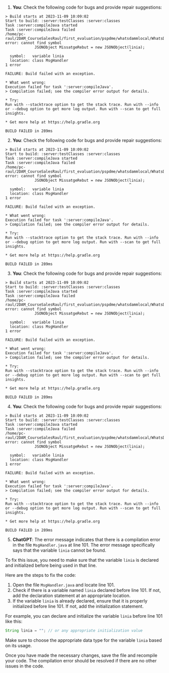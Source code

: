 1. **You**: Check the following code for bugs and provide repair suggestions: 
```gradle-build
> Build starts at 2023-11-09 10:09:02
Start to build: :server:testClasses :server:classes
Task :server:compileJava started
Task :server:compileJava failed
/home/pc-raul/2DAM_CourseSalesRaul/first_evaluation/pspdme/whatsdammlocal/WhatsDAM_Java/server/src/main/java/com/ieseljust/psp/server/MsgHandler.java:101: error: cannot find symbol
             JSONObject MissatgeRebut = new JSONObject(linia);
                                                       ^
  symbol:   variable linia
  location: class MsgHandler
1 error

FAILURE: Build failed with an exception.

* What went wrong:
Execution failed for task ':server:compileJava'.
> Compilation failed; see the compiler error output for details.

* Try:
Run with --stacktrace option to get the stack trace. Run with --info or --debug option to get more log output. Run with --scan to get full insights.

* Get more help at https://help.gradle.org

BUILD FAILED in 289ms

```
2. **You**: Check the following code for bugs and provide repair suggestions: 
```gradle-build
> Build starts at 2023-11-09 10:09:02
Start to build: :server:testClasses :server:classes
Task :server:compileJava started
Task :server:compileJava failed
/home/pc-raul/2DAM_CourseSalesRaul/first_evaluation/pspdme/whatsdammlocal/WhatsDAM_Java/server/src/main/java/com/ieseljust/psp/server/MsgHandler.java:101: error: cannot find symbol
             JSONObject MissatgeRebut = new JSONObject(linia);
                                                       ^
  symbol:   variable linia
  location: class MsgHandler
1 error

FAILURE: Build failed with an exception.

* What went wrong:
Execution failed for task ':server:compileJava'.
> Compilation failed; see the compiler error output for details.

* Try:
Run with --stacktrace option to get the stack trace. Run with --info or --debug option to get more log output. Run with --scan to get full insights.

* Get more help at https://help.gradle.org

BUILD FAILED in 289ms

```
3. **You**: Check the following code for bugs and provide repair suggestions: 
```gradle-build
> Build starts at 2023-11-09 10:09:02
Start to build: :server:testClasses :server:classes
Task :server:compileJava started
Task :server:compileJava failed
/home/pc-raul/2DAM_CourseSalesRaul/first_evaluation/pspdme/whatsdammlocal/WhatsDAM_Java/server/src/main/java/com/ieseljust/psp/server/MsgHandler.java:101: error: cannot find symbol
             JSONObject MissatgeRebut = new JSONObject(linia);
                                                       ^
  symbol:   variable linia
  location: class MsgHandler
1 error

FAILURE: Build failed with an exception.

* What went wrong:
Execution failed for task ':server:compileJava'.
> Compilation failed; see the compiler error output for details.

* Try:
Run with --stacktrace option to get the stack trace. Run with --info or --debug option to get more log output. Run with --scan to get full insights.

* Get more help at https://help.gradle.org

BUILD FAILED in 289ms

```
4. **You**: Check the following code for bugs and provide repair suggestions: 
```gradle-build
> Build starts at 2023-11-09 10:09:02
Start to build: :server:testClasses :server:classes
Task :server:compileJava started
Task :server:compileJava failed
/home/pc-raul/2DAM_CourseSalesRaul/first_evaluation/pspdme/whatsdammlocal/WhatsDAM_Java/server/src/main/java/com/ieseljust/psp/server/MsgHandler.java:101: error: cannot find symbol
             JSONObject MissatgeRebut = new JSONObject(linia);
                                                       ^
  symbol:   variable linia
  location: class MsgHandler
1 error

FAILURE: Build failed with an exception.

* What went wrong:
Execution failed for task ':server:compileJava'.
> Compilation failed; see the compiler error output for details.

* Try:
Run with --stacktrace option to get the stack trace. Run with --info or --debug option to get more log output. Run with --scan to get full insights.

* Get more help at https://help.gradle.org

BUILD FAILED in 289ms

```
5. **ChatGPT**: The error message indicates that there is a compilation error in the file `MsgHandler.java` at line 101. The error message specifically says that the variable `linia` cannot be found.

To fix this issue, you need to make sure that the variable `linia` is declared and initialized before being used in that line.

Here are the steps to fix the code:

1. Open the file `MsgHandler.java` and locate line 101.
2. Check if there is a variable named `linia` declared before line 101. If not, add the declaration statement at an appropriate location.
3. If the variable `linia` is already declared, ensure that it is properly initialized before line 101. If not, add the initialization statement.

For example, you can declare and initialize the variable `linia` before line 101 like this:

```java
String linia = ""; // or any appropriate initialization value
```

Make sure to choose the appropriate data type for the variable `linia` based on its usage.

Once you have made the necessary changes, save the file and recompile your code. The compilation error should be resolved if there are no other issues in the code.